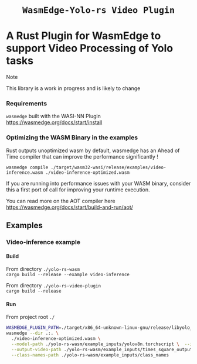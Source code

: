 <div align="center">
  <h1><code>WasmEdge-Yolo-rs Video Plugin</code></h1>
  </p>
</div>

# A Rust Plugin for WasmEdge to support Video Processing of Yolo tasks

> [!NOTE]  
> This library is a work in progress and is likely to change

### Requirements

`wasmedge` built with the WASI-NN Plugin
https://wasmedge.org/docs/start/install 

### Optimizing the WASM Binary in the examples  
Rust outputs unoptimized wasm by default, wasmedge has an Ahead of Time compiler that can improve the performance significantly !

`wasmedge compile ./target/wasm32-wasi/release/examples/video-inference.wasm ./video-inference-optimized.wasm`

If you are running into performance issues with your WASM binary, consider this a first port of call for improving your runtime execution. 

You can read more on the AOT compiler here 
https://wasmedge.org/docs/start/build-and-run/aot/

## Examples 

### Video-inference example
#### Build  
From directory `./yolo-rs-wasm`  
`cargo build --release --example video-inference`  

From directory `./yolo-rs-video-plugin`  
`cargo build --release`  

#### Run  
From project root `./`
```bash
WASMEDGE_PLUGIN_PATH=./target/x86_64-unknown-linux-gnu/release/libyolo_rs_video_plugin.so   \
wasmedge --dir .:. \
  ./video-inference-optimized.wasm \
  --model-path ./yolo-rs-wasm/example_inputs/yolov8n.torchscript \  --input-video-path ./yolo-rs-wasm/example_inputs/times_square.mp4 \
  --output-video-path ./yolo-rs-wasm/example_inputs/times_square_output.mp4 \
  --class-names-path ./yolo-rs-wasm/example_inputs/class_names
```
